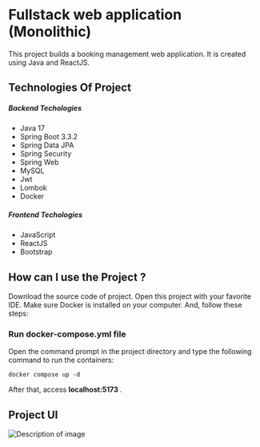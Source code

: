 # Fullstack web application (Monolithic)
This project builds a booking management web application. It is created using Java and ReactJS.

## Technologies Of Project
<h5> Backend Techologies</h5>
<ul>
    <li>Java 17</li>
    <li>Spring Boot 3.3.2</li>
    <li>Spring Data JPA</li>
    <li>Spring Security</li>
    <li>Spring Web</li>
    <li>MySQL</li>
    <li>Jwt</li>
    <li>Lombok</li>
    <li>Docker</li>
</ul>
<h5> Frontend Techologies</h5>
<ul>
    <li>JavaScript</li>
    <li>ReactJS</li>
    <li>Bootstrap</li>
</ul>

## How can I use the Project ?
Download the source code of project. Open this project with your favorite IDE. Make sure Docker is installed on your computer. And, follow these steps:

<h3> Run docker-compose.yml file</h3>
<p>
 Open the command prompt in the project directory and type the following command to run the containers:

    docker compose up -d

After that, access <b> localhost:5173 </b>.


## Project UI
<img src="https://drive.google.com/uc?export=view&id=1DmBVclMvvXyAiVE_iDx-pepGa2SqMwTi" alt="Description of image">

